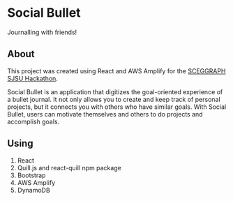 # Social Bullet

Journalling with friends!

## About

This project was created using React and AWS Amplify for the [SCEGGRAPH SJSU Hackathon](https://devpost.com/software/social-bullet).

Social Bullet is an application that digitizes the goal-oriented experience of a bullet journal. It not only allows you to create and keep track of personal projects, but it connects you with others who have similar goals. With Social Bullet, users can motivate themselves and others to do projects and accomplish goals.

## Using

1. React
2. Quill.js and react-quill npm package
3. Bootstrap
4. AWS Amplify
5. DynamoDB
